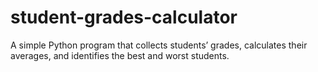 # student-grades-calculator
A simple Python program that collects students’ grades, calculates their averages, and identifies the best and worst students.
